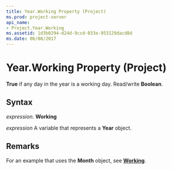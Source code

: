 ```yaml
---
title: Year.Working Property (Project)
ms.prod: project-server
api_name:
- Project.Year.Working
ms.assetid: 1d3b0294-d24d-9ccd-033e-953129dacd8d
ms.date: 06/08/2017
---
```



# Year.Working Property (Project)

 **True** if any day in the year is a working day. Read/write **Boolean**.


## Syntax

 _expression_. **Working**

 _expression_ A variable that represents a **Year** object.


## Remarks

For an example that uses the  **Month** object, see **[Working](Project.Month.Working.md)**.


